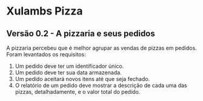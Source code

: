 ﻿# Xulambs Pizza

## Versão 0.2 - A pizzaria e seus pedidos

A pizzaria percebeu que é melhor agrupar as vendas de pizzas em pedidos. Foram levantados os requisitos:

1. Um pedido deve ter um identificador único.
1. Um pedido deve ter sua data armazenada.
1. Um pedido aceitará novos itens até que seja fechado.
1. O relatório de um pedido deve mostrar a descrição de cada uma das pizzas, detalhadamente, e o valor total do pedido.
